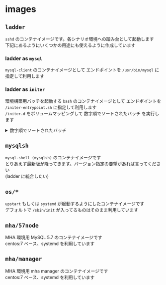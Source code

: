 # images
## `ladder`
`sshd` のコンテナイメージです。各シナリオ環境への踏み台として起動します  
下記にあるようにいくつかの用途にも使えるように作成しています  


### ladder as `mysql`
`mysql-client` のコンテナイメージとして エンドポイントを `/usr/bin/mysql` に指定して利用します

### ladder as `initer`
環境構築用バッチを起動する `bash` のコンテナイメージとして エンドポイントを `/initer-entrypoint.sh` に指定して利用します  
`/initer.d` をボリュームマッピングして 数字順でソートされたバッチ を実行します 

<details>
<summary>数字順でソートされたバッチ</summary>

```sh
$ grep . initer.d/*
initer.d/00.echo.sh:echo "Hello, everyone"
initer.d/10.date.sh:date
initer.d/15.hostname.sh:hostname
initer.d/90.ip.sh:ip a

--エントリーポイント指定して起動
$ docker run --rm -v "./initer.d:/initer.d" --entrypoint /initer-entrypoint.sh initer 
Hello, everyone
Thu May 30 09:44:14 UTC 2024
9af9e47db89f
1: lo: <LOOPBACK,UP,LOWER_UP> mtu 65536 qdisc noqueue state UNKNOWN qlen 1000
    link/loopback 00:00:00:00:00:00 brd 00:00:00:00:00:00
    inet 127.0.0.1/8 scope host lo
       valid_lft forever preferred_lft forever
    inet6 ::1/128 scope host 
       valid_lft forever preferred_lft forever
30: eth0@if31: <BROADCAST,MULTICAST,UP,LOWER_UP,M-DOWN> mtu 1500 qdisc noqueue state UP 
    link/ether 02:42:ac:11:00:02 brd ff:ff:ff:ff:ff:ff
    inet 172.17.0.2/16 brd 172.17.255.255 scope global eth0
       valid_lft forever preferred_lft forever
```
</details>

## `mysqlsh`
`mysql-shell (mysqlsh)` のコンテナイメージです  
とりあえず最新版が降ってきます。バージョン指定の要望があれば言ってください  
(ladder に統合したい)

## `os/*`
`upstart` もしくは `systemd` が起動するようにしたコンテナイメージです  
デフォルトで `/sbin/init` が入ってるものはそのまま利用しています  

## `mha/57node`
MHA 環境用 MySQL 5.7 のコンテナイメージです  
centos:7 ベース、systemd を利用しています

## `mha/manager`
MHA 環境用 mha manager のコンテナイメージです  
centos:7 ベース、systemd を利用しています
